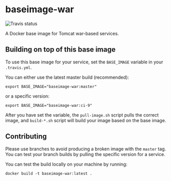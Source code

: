 # baseimage-war

![Travis status](https://api.travis-ci.org/Opetushallitus/baseimage-war.svg?branch=master)

A Docker base image for Tomcat war-based services.

## Building on top of this base image

To use this base image for your service, set the `BASE_IMAGE` variable in your `.travis.yml`.

You can either use the latest master build (recommended):

    export BASE_IMAGE="baseimage-war:master"

or a specific version:

    export BASE_IMAGE="baseimage-war:ci-9"

After you have set the variable, the `pull-image.sh` script pulls the correct image, and `build-*.sh` script will build your image based on the base image.

## Contributing

Please use branches to avoid producing a broken image with the `master` tag. You can test your branch builds by pulling the specific version for a service.

You can test the build locally on your machine by running:

    docker build -t baseimage-war:latest .
